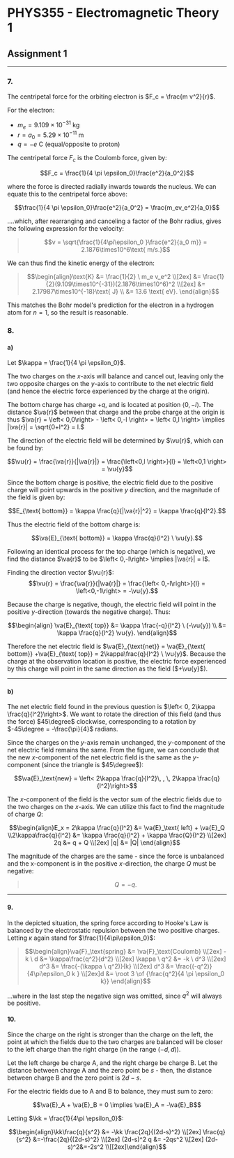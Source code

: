 # PHYS355 - Electromagnetic Theory 1
## Assignment 1
___

### 7.

The centripetal force for the orbiting electron is $F_c = \frac{m  v^2}{r}$.

For the electron:
- $m_e = 9.109\times10^{-31}\text{ kg}$
- $r = a_0 = 5.29\times10^{-11}\text{ m}$
- $q = -e\text{ C}$ (equal/opposite to proton)

The centripetal force $F_c$ is the Coulomb force, given by:

$$F_c = \frac{1}{4 \pi \epsilon_0}\frac{e^2}{a_0^2}$$

where the force is directed radially inwards towards the nucleus. We can equate this to the centripetal force above:

$$\frac{1}{4 \pi \epsilon_0}\frac{e^2}{a_0^2} = \frac{m_ev_e^2}{a_0}$$

....which, after rearranging and canceling a factor of the Bohr radius, gives the following expression for the velocity:

>$$v = \sqrt{\frac{1}{4\pi\epsilon_0 }\frac{e^2}{a_0 m}} = 2.1876\times10^6\text{ m/s.}$$

We can thus find the kinetic energy of the electron:

>$$\begin{align}\text{K} &= \frac{1}{2} \ m_e  v_e^2 \\[2ex] &= \frac{1}{2}(9.109\times10^{-31})(2.1876\times10^6)^2 \\[2ex] &= 2.17987\times10^{-18}\text{ J} \\ &= 13.6 \text{ eV}.  \end{align}$$

This matches the Bohr model's prediction for the electron in a hydrogen atom for $n=1$, so the result is reasonable. 


### 8.

#### a)

Let $\kappa = \frac{1}{4 \pi \epsilon_0}$.

The two charges on the $x$-axis will balance and cancel out, leaving only the two opposite charges on the $y$-axis to contribute to the net electric field (and hence the electric force experienced by the charge at the origin).

The bottom charge has charge $+q$, and is located at position $\left<0,  -l   \right>$. The distance $\va{r}$ between that charge and the probe charge at the origin is thus $\va{r} = \left< 0,0\right> - \left< 0,-l   \right> = \left< 0,l \right> \implies |\va{r}| = \sqrt{0+l^2} = l.$

The direction of the electric field will be determined by $\vu{r}$, which can be found by:

$$\vu{r} = \frac{\va{r}}{|\va{r}|} = \frac{\left<0,l \right>}{l} = \left<0,1 \right> = \vu{y}$$

Since the bottom charge is positive, the electric field due to the positive charge will point upwards in the positive $y$ direction, and the magnitude of the field is given by:

$$E_{\text{ bottom}} = \kappa \frac{q}{|\va{r}|^2} = \kappa \frac{q}{l^2}.$$

Thus the electric field of the bottom charge is:

$$\va{E}_{\text{ bottom}} = \kappa \frac{q}{l^2} \ \vu{y}.$$

Following an identical process for the top charge (which is negative), we find the distance $\va{r}$ to be $\left< 0,-l\right> \implies |\va{r}| = l$. 

Finding the direction vector $\vu{r}$:
$$\vu{r} = \frac{\va{r}}{|\va{r}|} = \frac{\left< 0,-l\right>}{l} = \left<0,-1\right> = -\vu{y}.$$

Because the charge is negative, though, the electric field will point in the positive $y$-direction (towards the negative charge). Thus:



$$\begin{align} \va{E}_{\text{ top}} &= \kappa \frac{-q}{l^2} \ (-\vu{y}) \\ &= \kappa \frac{q}{l^2} \vu{y}. \end{align}$$

Therefore the net electric field is $\va{E}_{\text{net}} = \va{E}_{\text{ bottom}} +\va{E}_{\text{ top}} = 2\kappa\frac{q}{l^2} \ \vu{y}$. Because the charge at the observation location is positive, the electric force experienced by this charge will point in the same direction as the field ($+\vu{y}$). 
___

#### b)

The net electric field found in the previous question is $\left< 0, 2\kappa \frac{q}{l^2}\right>$. We want to rotate the direction of this field (and thus the force) $45\degree$ clockwise, corresponding to a rotation by $-45\degree = -\frac{\pi}{4}$ radians. 

Since the charges on the $y$-axis remain unchanged, the $y$-component of the net electric field remains the same. From the figure, we can conclude that the new $x$-component of the net electric field is the same as the $y$-component (since the triangle is $45\degree$):

$$\va{E}_\text{new} = \left< 2\kappa \frac{q}{l^2}\, , \, 2\kappa \frac{q}{l^2}\right>$$

The $x$-component of the field is the vector sum of the electric fields due to the two charges on the $x$-axis. We can utilize this fact to find the magnitude of charge $Q$:

$$\begin{align}E_x = 2\kappa \frac{q}{l^2} &= \va{E}_\text{ left} + \va{E}_Q \\2\kappa\frac{q}{l^2} &= \kappa \frac{q}{l^2} + \kappa \frac{Q}{l^2} \\[2ex] 2q &=  q + Q \\[2ex] |q| &= |Q| \end{align}$$

The magnitude of the charges are the same - since the force is unbalanced and the x-component is in the positive $x$-direction, the charge $Q$ must be negative:

>$$Q=-q.$$

***

#### 9. 

In the depicted situation, the spring force according to Hooke's Law is balanced by the electrostatic repulsion between the two positive charges. Letting $\kappa$ again stand for $\frac{1}{4\pi\epsilon_0}$:

> $$\begin{align}\va{F}_\text{spring} &= \va{F}_\text{Coulomb} \\[2ex] -k \ d &= \kappa\frac{q^2}{d^2} \\[2ex] \kappa \ q^2 &= -k  \ d^3 \\[2ex] d^3 &= \frac{-(\kappa \ q^2)}{k} \\[2ex] d^3 &= \frac{(-q^2)}{4\pi\epsilon_0 k } \\[2ex]d &= \root 3 \of {\frac{q^2}{4 \pi \epsilon_0 k}} \end{align}$$

...where in the last step the negative sign was omitted, since $q^2$ will always be positive. 

#### 10. 
Since the charge on the right is stronger than the charge on the left, the point at which the fields due to  the two charges are balanced will be closer to the left charge than the right charge (in the range $(-d,d)$). 

Let the left charge be charge A, and the right charge be charge B. Let the distance between charge A and the zero point be $s$ - then, the distance between charge B and the zero point is $2d - s.$

For the electric fields due to A and B to balance, they must sum to zero:

$$\va{E}_A + \va{E}_B = 0 \implies \va{E}_A = -\va{E}_B$$

Letting $\kk = \frac{1}{4\pi \epsilon_0}$:

$$\begin{align}\kk\frac{q}{s^2} &= -\kk \frac{2q}{(2d-s)^2} \\[2ex] \frac{q}{s^2} &=-\frac{2q}{(2d-s)^2} \\[2ex] (2d-s)^2 q &= -2qs^2 \\[2ex] (2d-s)^2&=-2s^2 \\[[2ex]\end{align}$$
